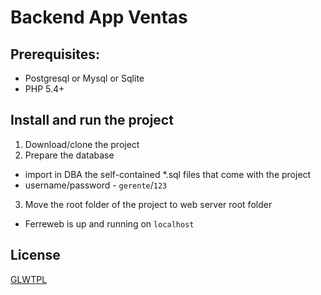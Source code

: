 # Backend App Ventas

## Prerequisites:
* Postgresql or Mysql or Sqlite 
* PHP 5.4+

## Install and run the project 
1. Download/clone the project 
2. Prepare the database
  * import in DBA the self-contained *.sql files that come with the project
  * username/password - `gerente`/`123`
3. Move the root folder of the project to web server root folder 
  * Ferreweb is up and running on `localhost`  

## License

[GLWTPL](https://github.com/me-shaon/GLWTPL/blob/master/LICENSE)


